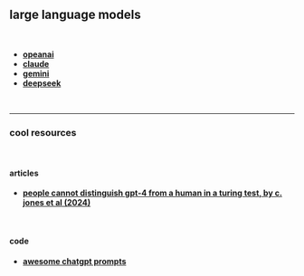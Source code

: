 ## large language models

<br>

* **[opeanai](opeanai)**
* **[claude](claude)**
* **[gemini](gemini)**
* **[deepseek](deepseek)**

<br>

---

### cool resources

<br>

#### articles

* **[people cannot distinguish gpt-4 from a human in a turing test, by c. jones et al (2024)](https://arxiv.org/pdf/2405.08007)**

<br>

#### code

* **[awesome chatgpt prompts](https://github.com/f/awesome-chatgpt-prompts)**
